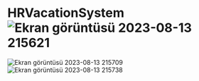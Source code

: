 # HRVacationSystem![Ekran görüntüsü 2023-08-13 215621](https://github.com/handenursay/HRVacationSystem/assets/140875187/a91060a2-dee4-44e0-945d-1e633a6e8ba5)
![Ekran görüntüsü 2023-08-13 215709](https://github.com/handenursay/HRVacationSystem/assets/140875187/75f85aae-e81b-4611-a011-711c10ccd2c8)
![Ekran görüntüsü 2023-08-13 215738](https://github.com/handenursay/HRVacationSystem/assets/140875187/b262c751-08e3-4276-93a7-c5818b528b0c)
